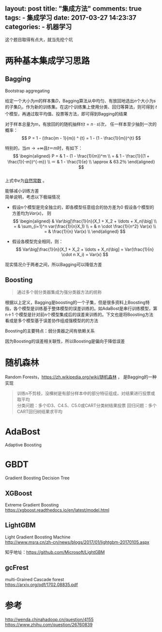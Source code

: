 layout: post
title: "集成方法"
comments: true
tags:
	- 集成学习
date:  2017-03-27 14:23:37
categories:
    - 机器学习
---

这个题目取得有点大，就当先挖个坑  

# 两种基本集成学习思路

## Bagging  
Bootstrap aggregating  

>
给定一个大小为$m$的样本集$D$，Bagging算法从中均匀、有放回地选出$n$个大小为$s$的子集$D_{i}$，作为新的训练集。在这$t$个训练集上使用分类、回归等算法，则可得到 $t$个模型，再通过取平均值、投票等方法，即可得到Bagging的结果  

对于样本总量为m，有放回的的随机抽样$t(t =n \cdot s)$次， 任一样本至少抽到一次的概率：
$$
P = 1 - (\frac{m - 1}{m}) ^ {t} =  1 - (1 - \frac{1}{m})^{t}
$$

特别的，当$m \rightarrow +\infty$且$t＝m$时，有如下：
$$
\begin{aligned}
P = & 1 - (1 - \frac{1}{m})^m \\
= & 1 - \frac{1}{(1 + \frac{1}{-m})^{-m}} \\
＝ & 1 - \frac{1}{e} \\
\approx & 63.2％ 
\end{aligned}
$$  
上式中$e$为[自然常数](https://zh.wikipedia.org/wiki/E_(数学常数)) 。

能够减小训练方差  
简单说明，考虑以下极端情况

* 假设n个模型是完全独立的，即各模型任意组合的协方差为0
	假设各个模型的方差均为$Var(x)$， 则
	$$
	\begin{aligned}
	& Var\big[\frac{1}{n}(X_1 + X_2 + \ldots + X_n)\big]  \\
	= & \sum_{i=1}^n var(\frac{1}{n}X_1) \\
	= & n \cdot \frac{1}{n^2} Var(x) \\
	= & \frac{1}{n} Var(x) \\
	\end{aligned}
	$$

* 假设各模型完全相同，则：
$$
Var\big[\frac{1}{n}(X_1 + X_2 + \ldots + X_n)\big] = Var(\frac{1}{n} \cdot n X_i) = Var(x)
$$  

现实情况介于两者之间，所以Bagging可以降低方差


## Boosting  
> 通过多个弱分类器集成为强分类器方法的统称 

根据以上定义，Bagging是boosting的一个子集，但是很多资料上Boosting特指，各个模型是训练基于整体模型的误差训练的。如AdaBost是串行训练模型，第n＋1
个模型是针对前n个模型集成后的误差来训练的。下文也是将Boosting方法看成是多个模型基于误差协作组成强模型的的方法

Boosting的主要特点：弱分类器之间有依赖关系

因为Boosting的误差相关联性，所以Boosting是偏向于降低误差

# 随机森林  
Random Forests，<https://zh.wikipedia.org/wiki/随机森林> ， 是Bagging的一种实现

>训练n不剪枝，没棵树是有部分样本中的部分特征组成，对结果进行投票或取平均  
>分类问题：多个ID3、C4.5、C5.0或CART分类树结果投票 
>回归问题：多个CART回归树结果求平均  


# AdaBost  
Adaptive Boosting

# GBDT  
Gradient Boosting Decision Tree  

## XGBoost  
Extreme Gradient Boosting  
<https://xgboost.readthedocs.io/en/latest/model.html>

## LightGBM  
Light Gradient Boosting Machine  
<http://www.msra.cn/zh-cn/news/blogs/2017/01/lightgbm-20170105.aspx>

知乎地址：<https://github.com/Microsoft/LightGBM>

## gcFrest  
multi-Grained Cascade forest  
<https://arxiv.org/pdf/1702.08835.pdf>



# 参考

<http://wenda.chinahadoop.cn/question/4155>
<https://www.zhihu.com/question/26760839>






